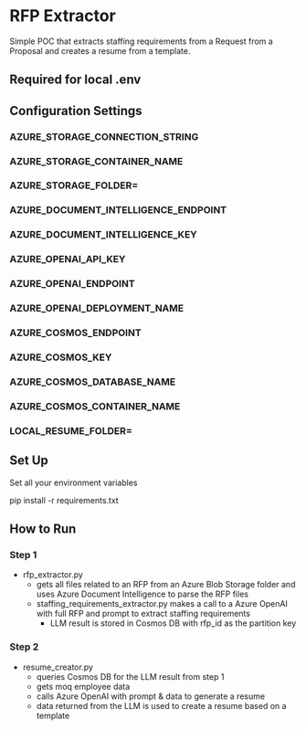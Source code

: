 # RFP Extractor
Simple POC that extracts staffing requirements from a Request from a Proposal and creates a resume from a template.

## Required for local .env
## Configuration Settings

### AZURE_STORAGE_CONNECTION_STRING
### AZURE_STORAGE_CONTAINER_NAME
### AZURE_STORAGE_FOLDER=<this is where the files for a single request for proposal are stored>
### AZURE_DOCUMENT_INTELLIGENCE_ENDPOINT
### AZURE_DOCUMENT_INTELLIGENCE_KEY
### AZURE_OPENAI_API_KEY
### AZURE_OPENAI_ENDPOINT
### AZURE_OPENAI_DEPLOYMENT_NAME
### AZURE_COSMOS_ENDPOINT
### AZURE_COSMOS_KEY
### AZURE_COSMOS_DATABASE_NAME
### AZURE_COSMOS_CONTAINER_NAME
### LOCAL_RESUME_FOLDER=<this is where the created resume will be saved>

## Set Up
Set all your environment variables

pip install -r requirements.txt

## How to Run
### Step 1

- rfp_extractor.py
  - gets all files related to an RFP from an Azure Blob Storage folder and uses Azure Document Intelligence to parse the RFP files
  - staffing_requirements_extractor.py makes a call to a Azure OpenAI with full RFP and prompt to extract staffing requirements
    - LLM result is stored in Cosmos DB with rfp_id as the partition key

### Step 2
- resume_creator.py
  - queries Cosmos DB for the LLM result from step 1
  - gets moq employee data
  - calls Azure OpenAI with prompt & data to generate a resume
  - data returned from the LLM is used to create a resume based on a template
